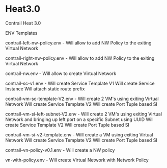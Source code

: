# Heat3.0
Contrail Heat 3.0

ENV Templates 


contrail-left-nw-policy.env   - Will allow to add NW Policy to the exiting Virtual Network

contrail-right-nw-policy.env  - Will allow to add NW Policy to the exiting Virtual Network

contrail-nw.env	              - Will allow to create Virtual Network

contrail-sc-v1.env            - Will create Service Template V1
                                Will create Service Instance
                                Will attach static route prefix

contrail-vm-sc-template-V2.env - Will create 2 VM's using exiting Virtual Network
                                 Will create Service Template V2
                                 Will create Port Tuple based SI
                                 
contrail-vm-si-left-subnet-V2.env - Will create 2 VM's using exiting Virtual Network and bringing up left port on a specific                                     Subnet using UUID
                                    Will create Service Template V2
                                    Will create Port Tuple based SI

contrail-vm-si-v2-template.env  - Will create a VM using exiting Virtual Network
                                  Will create Service Template V2
                                  Will create Port Tuple based SI

contrail-vn-policy-v0.1.env     - Will create a NW policy

vn-with-policy.env              - Will create Virtual Network with Network Policy

